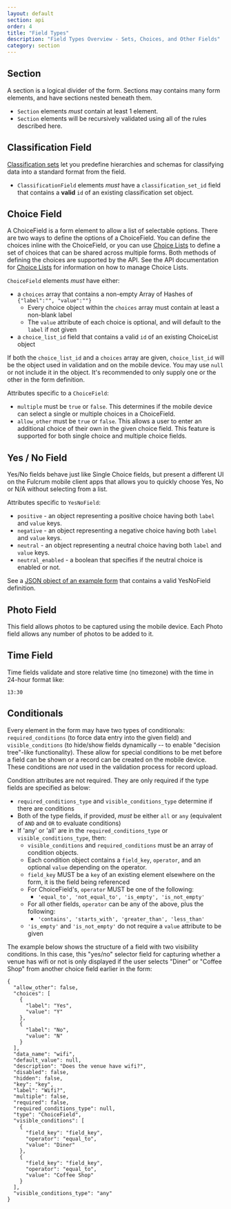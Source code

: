 ```yaml
---
layout: default
section: api
order: 4
title: "Field Types"
description: "Field Types Overview - Sets, Choices, and Other Fields"
category: section
---
```


## Section

A section is a logical divider of the form. Sections may contains many form elements, and have sections nested beneath them.

* `Section` elements *must* contain at least 1 element.
* `Section` elements will be recursively validated using all of the rules described here.

## Classification Field

[Classification sets](http://www.fulcrumapp.com/help/classification-sets/) let you predefine hierarchies and schemas for classifying data into a standard format from the field.

* `ClassificationField` elements *must* have a `classification_set_id` field that contains a **valid** `id` of an existing classification set object.

## Choice Field

A ChoiceField is a form element to allow a list of selectable options. There are two ways to define the options of a ChoiceField. You can define the choices inline with the ChoiceField, or you can use [Choice Lists](/endpoints/choice-lists/) to define a set of choices that can be shared across multiple forms. Both methods of defining the choices are supported by the API. See the API documentation for [Choice Lists](/endpoints/choice-lists/) for information on how to manage Choice Lists.

`ChoiceField` elements *must* have either:

- a `choices` array that contains a non-empty Array of Hashes of `{"label":"", "value":""}`
  - Every choice object within the `choices` array must contain at least a non-blank label
  - The `value` attribute of each choice is optional, and will default to the `label` if not given
- a `choice_list_id` field that contains a valid `id` of an existing ChoiceList object

If both the `choice_list_id` and a `choices` array are given, `choice_list_id` will be the object used in validation and on the mobile device. You may use `null` or not include it in the object. It's recommended to only supply one or the other in the form definition.

Attributes specific to a `ChoiceField`:
- `multiple` must be `true` or `false`. This determines if the mobile device can select a single or multiple choices in a ChoiceField.
- `allow_other` must be `true` or `false`. This allows a user to enter an additional choice of their own in the given choice field. This feature is supported for both single choice and multiple choice fields.

## Yes / No Field

Yes/No fields behave just like Single Choice fields, but present a different UI on the Fulcrum mobile client apps that allows you to quickly choose Yes, No or N/A without selecting from a list.

Attributes specific to `YesNoField`:

* `positive` - an object representing a positive choice having both `label` and `value` keys.
* `negative` - an object representing a negative choice having both `label` and `value` keys.
* `neutral` - an object representing a neutral choice having both `label` and `value` keys.
* `neutral_enabled` - a boolean that specifies if the neutral choice is enabled or not.

See a [JSON object of an example form](https://gist.github.com/JasonSanford/0c4c141282933a650b9c) that contains a valid YesNoField definition.

## Photo Field

This field allows photos to be captured using the mobile device. Each Photo field allows any number of photos to be added to it.

## Time Field

Time fields validate and store relative time (no timezone) with the time in 24-hour format like:

    13:30

## Conditionals

Every element in the form may have two types of conditionals: `required_conditions` (to force data entry into the given field) and `visible_conditions` (to hide/show fields dynamically -- to enable "decision tree"-like functionality). These allow for special conditions to be met before a field can be shown or a record can be created on the mobile device. These conditions are *not* used in the validation process for record upload.

Condition attributes are not required. They are only required if the type fields are specified as below:

* `required_conditions_type` and `visible_conditions_type` determine if there are conditions
* Both of the type fields, if provided, *must* be either `all` or `any` (equivalent of `AND` and `OR` to evaluate conditions)
* If 'any' or 'all' are in the `required_conditions_type` or `visible_conditions_type`, then:
  * `visible_conditions` and `required_conditions` must be an array of condition objects.
  * Each condition object contains a `field_key`, `operator`, and an optional `value` depending on the operator.
  * `field_key` MUST be a `key` of an existing element elsewhere on the form, it is the field being referenced
  * For ChoiceField's, `operator` MUST be one of the following:
    * `'equal_to', 'not_equal_to', 'is_empty', 'is_not_empty'`
  * For all other fields, `operator` can be any of the above, plus the following:
    * `'contains', 'starts_with', 'greater_than', 'less_than'`
  * `'is_empty'` and `'is_not_empty'` do not require a `value` attribute to be given

The example below shows the structure of a field with two visibility conditions. In this case, this "yes/no" selector field for capturing whether a venue has wifi or not is only displayed if the user selects "Diner" or "Coffee Shop" from another choice field earlier in the form:

```
{
  "allow_other": false,
  "choices": [
    {
      "label": "Yes",
      "value": "Y"
    },
    {
      "label": "No",
      "value": "N"
    }
  ],
  "data_name": "wifi",
  "default_value": null,
  "description": "Does the venue have wifi?",
  "disabled": false,
  "hidden": false,
  "key": "key",
  "label": "Wifi?",
  "multiple": false,
  "required": false,
  "required_conditions_type": null,
  "type": "ChoiceField",
  "visible_conditions": [
    {
      "field_key": "field_key",
      "operator": "equal_to",
      "value": "Diner"
    },
    {
      "field_key": "field_key",
      "operator": "equal_to",
      "value": "Coffee Shop"
    }
  ],
  "visible_conditions_type": "any"
}
```
